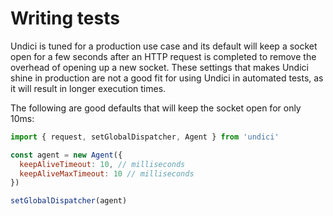 ﻿# Writing tests

Undici is tuned for a production use case and its default will keep
a socket open for a few seconds after an HTTP request is completed to
remove the overhead of opening up a new socket. These settings that makes
Undici shine in production are not a good fit for using Undici in automated
tests, as it will result in longer execution times.

The following are good defaults that will keep the socket open for only 10ms:

```js
import { request, setGlobalDispatcher, Agent } from 'undici'

const agent = new Agent({
  keepAliveTimeout: 10, // milliseconds
  keepAliveMaxTimeout: 10 // milliseconds
})

setGlobalDispatcher(agent)
```
